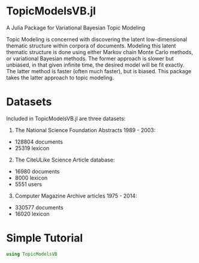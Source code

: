 # TopicModelsVB.jl
A Julia Package for Variational Bayesian Topic Modeling

Topic Modeling is concerned with discovering the latent low-dimensional thematic structure within corpora of documents.  Modeling this latent thematic structure is done using either Markov chain Monte Carlo methods, or variational Bayesian methods.  The former approach is slower but unbiased, in that given infinite time, the desired model will be fit exactly.  The latter method is faster (often much faster), but is biased.  This package takes the latter approach to topic modeling.

# Datasets
Included in TopicModelsVB.jl are three datasets:

1. The National Science Foundation Abstracts 1989 - 2003:
  * 128804 documents
  * 25319 lexicon

2. The CiteULike Science Article database:
  * 16980 documents
  * 8000 lexicon
  * 5551 users

3. Computer Magazine Archive articles 1975 - 2014:
  * 330577 documents
  * 16020 lexicon

# Simple Tutorial
```julia
using TopicModelsVB
```
